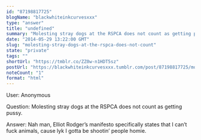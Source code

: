 ```yaml
---
id: "87198817725"
blogName: "blackwhiteinkcurvesxxx"
type: "answer"
title: "undefined"
summary: "Molesting stray dogs at the RSPCA does not count as getting pussy."
date: "2014-05-29 13:22:00 GMT"
slug: "molesting-stray-dogs-at-the-rspca-does-not-count"
state: "private"
tags: ""
shortUrl: "https://tmblr.co/ZZ0w-n1HDT5sz"
postUrl: "https://blackwhiteinkcurvesxxx.tumblr.com/post/87198817725/molesting-stray-dogs-at-the-rspca-does-not-count"
noteCount: "1"
format: "html"
---
```


User: Anonymous

Question: Molesting stray dogs at the RSPCA does not count as getting pussy.

Answer: Nah man, Elliot Rodger’s manifesto specifically states that I can’t fuck animals, cause lyk I gotta be shootin’ people homie.

